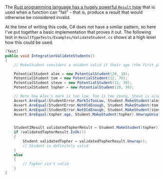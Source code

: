 The [Rust programming language has a hugely powerful `Result` type](https://doc.rust-lang.org/std/result/) that is used when a function can "fail" - that is, produce a result that would otherwise be considered invalid.

At the time of writing this code, C# does not have a similar pattern, so here I've put together a basic implementation that proves it out.
The following test in `ResultTypeTests/Examples/ValidateStudent.cs` shows at a high level how this could be used.

```csharp
[Test]
public void IntegrationValidateStudents()
{
    // MakeStudent considers a student valid if their age (the first parameter) is over 18, and their mark (the second parameter) is over 50.

    PotentialStudent alex = new PotentialStudent(20, 30);
    PotentialStudent tom = new PotentialStudent(12, 70);
    PotentialStudent steve = new PotentialStudent(12, 30);
    PotentialStudent topher = new PotentialStudent(20, 70);

    // Note how Alex's mark is too low, Tom is too young, Steve is also too young, but Topher is both old enough and has a high enough mark.
    Assert.AreEqual(StudentError.MarkIsTooLow, Student.MakeStudent(alex).UnwrapErrorUnsafe());
    Assert.AreEqual(StudentError.NotOldEnough, Student.MakeStudent(tom).UnwrapErrorUnsafe());
    Assert.AreEqual(StudentError.NotOldEnough, Student.MakeStudent(steve).UnwrapErrorUnsafe());
    Assert.AreEqual(topher.age, Student.MakeStudent(topher).UnwrapUnsafe().age);
    

    StudentIResult validatedTopherResult = Student.MakeStudent(topher);
    if (validatedTopherResult.IsOk())
    {
        Student validatedTopher = validatedTopherResult.Unwrap();
        // Student is definitely valid
    }
    else
    {
        // Topher isn't valid
    }
}
```
